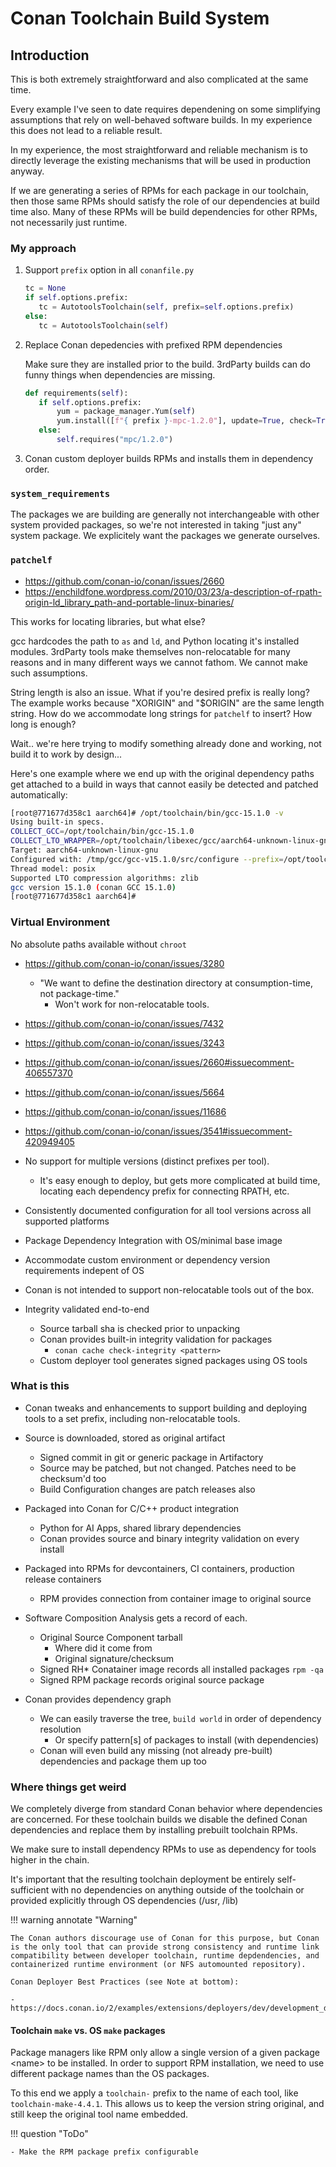 # Conan Toolchain Build System

## Introduction

This is both extremely straightforward and also complicated at the same
time.

Every example I've seen to date requires dependening on some simplifying
assumptions that rely on well-behaved software builds.  In my experience
this does not lead to a reliable result.

In my experience, the most straightforward and reliable mechanism is to
directly leverage the existing mechanisms that will be used in production
anyway.

If we are generating a series of RPMs for each package in our toolchain,
then those same RPMs should satisfy the role of our dependencies at
build time also.  Many of these RPMs will be build dependencies for
other RPMs, not necessarily just runtime.

### My approach

1. Support `prefix` option in all `conanfile.py`

   ```python
   tc = None
   if self.options.prefix:
      tc = AutotoolsToolchain(self, prefix=self.options.prefix)
   else:
      tc = AutotoolsToolchain(self)
   ```

1. Replace Conan depedencies with prefixed RPM dependencies

   Make sure they are installed prior to the build.  3rdParty builds can
   do funny things when dependencies are missing.

   ```python
   def requirements(self):
      if self.options.prefix:
          yum = package_manager.Yum(self)
          yum.install([f"{ prefix }-mpc-1.2.0"], update=True, check=True)
      else:
          self.requires("mpc/1.2.0")
   ```

1. Conan custom deployer builds RPMs and installs them in dependency order.


### `system_requirements`

The packages we are building are generally not interchangeable with other
system provided packages, so we're not interested in taking "just any"
system package.  We explicitely want the packages we generate ourselves.

### `patchelf`

- https://github.com/conan-io/conan/issues/2660
- https://enchildfone.wordpress.com/2010/03/23/a-description-of-rpath-origin-ld_library_path-and-portable-linux-binaries/

This works for locating libraries, but what else?

gcc hardcodes the path to `as` and `ld`, and Python locating it's
installed modules.  3rdParty tools make themselves non-relocatable for
many reasons and in many different ways we cannot fathom.  We cannot
make such assumptions.

String length is also an issue.  What if you're desired prefix is really long?
The example works because "XORIGIN" and "$ORIGIN" are the same length string.
How do we accommodate long strings for `patchelf` to insert?  How long is
enough?

Wait.. we're here trying to modify something already done and working, not
build it to work by design...

Here's one example where we end up with the original dependency paths get
attached to a build in ways that cannot easily be detected and patched
automatically:

```bash
[root@771677d358c1 aarch64]# /opt/toolchain/bin/gcc-15.1.0 -v
Using built-in specs.
COLLECT_GCC=/opt/toolchain/bin/gcc-15.1.0
COLLECT_LTO_WRAPPER=/opt/toolchain/libexec/gcc/aarch64-unknown-linux-gnu/15.1.0/lto-wrapper
Target: aarch64-unknown-linux-gnu
Configured with: /tmp/gcc/gcc-v15.1.0/src/configure --prefix=/opt/toolchain --bindir='/opt/toolchain/bin' --sbindir='/opt/toolchain/bin' --libdir='/opt/toolchain/lib' --includedir='/opt/toolchain/include' --oldincludedir='/opt/toolchain/include' --enable-languages=c,c++,fortran --disable-nls --disable-multilib --disable-bootstrap --with-pkgversion='conan GCC 15.1.0' --program-suffix=-15.1.0 --with-bugurl=https://github.com/conan-io/conan-center-index/issues --with-zlib=/root/.conan2/p/b/zlib4f3877b444fa4/p --with-isl=/root/.conan2/p/b/isl59366a6d529b1/p --with-gmp=/root/.conan2/p/b/gmpcc5fb91b1428b/p --with-mpc=/root/.conan2/p/b/mpc66365fb0210d9/p --with-mpfr=/root/.conan2/p/b/mpfr067752b1b16f6/p
Thread model: posix
Supported LTO compression algorithms: zlib
gcc version 15.1.0 (conan GCC 15.1.0) 
[root@771677d358c1 aarch64]# 
```

### Virtual Environment

No absolute paths available without `chroot`

- https://github.com/conan-io/conan/issues/3280
  - "We want to define the destination directory at consumption-time, not package-time."
    - Won't work for non-relocatable tools.
- https://github.com/conan-io/conan/issues/7432
- https://github.com/conan-io/conan/issues/3243
- https://github.com/conan-io/conan/issues/2660#issuecomment-406557370
- https://github.com/conan-io/conan/issues/5664
- https://github.com/conan-io/conan/issues/11686

- https://github.com/conan-io/conan/issues/3541#issuecomment-420949405

- No support for multiple versions (distinct prefixes per tool).
  - It's easy enough to deploy, but gets more complicated at build time,
    locating each dependency prefix for connecting RPATH, etc.


- Consistently documented configuration for all tool versions across
  all supported platforms
- Package Dependency Integration with OS/minimal base image
- Accommodate custom environment or dependency version requirements
  indepent of OS
- Conan is not intended to support non-relocatable tools out of the box.
- Integrity validated end-to-end
  - Source tarball sha is checked prior to unpacking
  - Conan provides built-in integrity validation for packages
    - `conan cache check-integrity <pattern>`
  - Custom deployer tool generates signed packages using OS tools

### What is this

- Conan tweaks and enhancements to support building and deploying tools
  to a set prefix, including non-relocatable tools.

- Source is downloaded, stored as original artifact
  - Signed commit in git or generic package in Artifactory
  - Source may be patched, but not changed.  Patches need to be checksum'd too
  - Build Configuration changes are patch releases also
- Packaged into Conan for C/C++ product integration
  - Python for AI Apps, shared library dependencies
  - Conan provides source and binary integrity validation on every install
- Packaged into RPMs for devcontainers, CI containers, production release containers
  - RPM provides connection from container image to original source
- Software Composition Analysis gets a record of each.
  - Original Source Component tarball
    - Where did it come from
    - Original signature/checksum
  - Signed RH* Conatainer image records all installed packages `rpm -qa`
  - Signed RPM package records original source package 
- Conan provides dependency graph
  - We can easily traverse the tree, `build world` in order of dependency resolution
    - Or specify pattern[s] of packages to install (with dependencies)
  - Conan will even build any missing (not already pre-built) dependencies and package them up too


### Where things get weird

We completely diverge from standard Conan behavior where dependencies
are concerned.  For these toolchain builds we disable the defined
Conan dependencies and replace them by installing prebuilt toolchain
RPMs.

We make sure to install dependency RPMs to use as
dependency for tools higher in the chain.

It's important that the resulting toolchain deployment be entirely
self-sufficient with no dependencies on anything outside of the toolchain
or provided explicitly through OS dependencies (/usr, /lib)

!!! warning annotate "Warning"

    The Conan authors discourage use of Conan for this purpose, but Conan
    is the only tool that can provide strong consistency and runtime link
    compatibility between developer toolchain, runtime depdendencies, and
    containerized runtime environment (or NFS automounted repository).

    Conan Deployer Best Practices (see Note at bottom):

    - https://docs.conan.io/2/examples/extensions/deployers/dev/development_deploy.html

#### Toolchain `make` vs. OS `make` packages

Package managers like RPM only allow a single version of a given package
&lt;name&gt; to be installed.  In order to support RPM installation, we
need to use different package names than the OS packages.

To this end we apply a `toolchain-` prefix to the name of each tool, like
`toolchain-make-4.4.1`.  This allows us to keep the version string original,
and still keep the original tool name embedded.

!!! question "ToDo"

    - Make the RPM package prefix configurable
